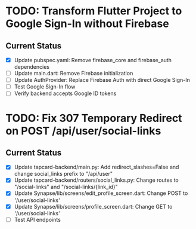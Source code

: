 # TODO: Transform Flutter Project to Google Sign-In without Firebase

## Current Status
- [x] Update pubspec.yaml: Remove firebase_core and firebase_auth dependencies
- [ ] Update main.dart: Remove Firebase initialization
- [ ] Update AuthProvider: Replace Firebase Auth with direct Google Sign-In
- [ ] Test Google Sign-In flow
- [ ] Verify backend accepts Google ID tokens

# TODO: Fix 307 Temporary Redirect on POST /api/user/social-links

## Current Status
- [x] Update tapcard-backend/main.py: Add redirect_slashes=False and change social_links prefix to "/api/user"
- [x] Update tapcard-backend/routers/social_links.py: Change routes to "/social-links" and "/social-links/{link_id}"
- [x] Update Synapse/lib/screens/edit_profile_screen.dart: Change POST to '/user/social-links'
- [x] Update Synapse/lib/screens/profile_screen.dart: Change GET to '/user/social-links'
- [ ] Test API endpoints
